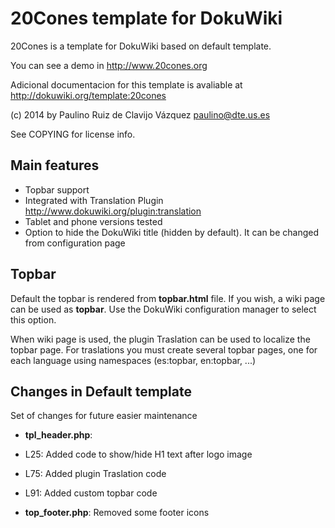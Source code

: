 
20Cones template for DokuWiki
==========================

20Cones is a template for DokuWiki based on default template. 

You can see a demo in <http://www.20cones.org>

Adicional documentacion for this template is avaliable at 
<http://dokuwiki.org/template:20cones>

(c) 2014 by Paulino Ruiz de Clavijo Vázquez <paulino@dte.us.es> 

See COPYING for license info.


Main features
------------

 * Topbar support 
 * Integrated with Translation Plugin <http://www.dokuwiki.org/plugin:translation>
 * Tablet and phone versions tested
 * Option to hide the DokuWiki title (hidden by default). It can be changed from configuration page
 

Topbar
-----

Default the topbar is rendered from **topbar.html** file. 
If you wish, a wiki page can be used as **topbar**. 
Use the DokuWiki configuration manager to select this option.
 
When wiki page is used, the plugin Traslation can be used to localize the topbar
page. For traslations you must create several topbar pages, one for each 
language using namespaces (es:topbar, en:topbar, ...) 
 
Changes in Default template
---------------------------

Set of changes for future easier maintenance

  * **tpl_header.php**: 

   * L25: Added code to show/hide H1 text after logo image
   * L75: Added plugin Traslation code
   * L91: Added custom topbar code


  * **top_footer.php**: Removed some footer icons
